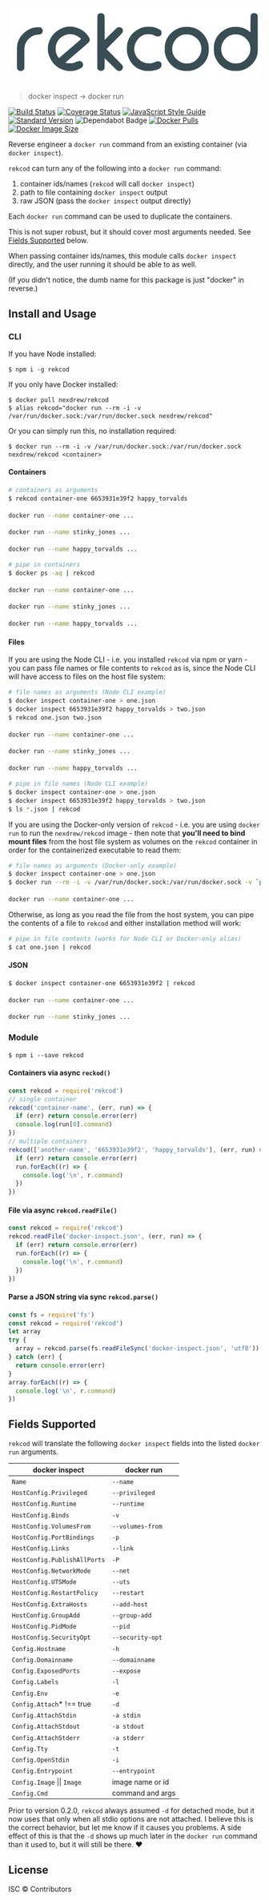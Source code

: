 # ![rekcod](https://raw.githubusercontent.com/nexdrew/rekcod/master/logo.png)

> docker inspect → docker run

[![Build Status](https://travis-ci.com/nexdrew/rekcod.svg?branch=master)](https://travis-ci.com/nexdrew/rekcod)
[![Coverage Status](https://coveralls.io/repos/github/nexdrew/rekcod/badge.svg?branch=master)](https://coveralls.io/github/nexdrew/rekcod?branch=master)
[![JavaScript Style Guide](https://badgen.net/badge/code%20style/standard/green)](https://standardjs.com)
[![Standard Version](https://img.shields.io/badge/release-standard%20version-brightgreen.svg)](https://github.com/conventional-changelog/standard-version)
![Dependabot Badge](https://badgen.net/dependabot/nexdrew/rekcod?icon=dependabot&label=dependabot)
[![Docker Pulls](https://badgen.net/docker/pulls/nexdrew/rekcod?icon=docker)](https://hub.docker.com/r/nexdrew/rekcod)
[![Docker Image Size](https://badgen.net/docker/size/nexdrew/rekcod?icon=docker)](https://hub.docker.com/r/nexdrew/rekcod)

Reverse engineer a `docker run` command from an existing container (via `docker inspect`).

`rekcod` can turn any of the following into a `docker run` command:

1. container ids/names (`rekcod` will call `docker inspect`)
2. path to file containing `docker inspect` output
3. raw JSON (pass the `docker inspect` output directly)

Each `docker run` command can be used to duplicate the containers.

This is not super robust, but it should cover most arguments needed. See [Fields Supported](#fields-supported) below.

When passing container ids/names, this module calls `docker inspect` directly, and the user running it should be able to as well.

(If you didn't notice, the dumb name for this package is just "docker" in reverse.)

## Install and Usage

### CLI

If you have Node installed:

```
$ npm i -g rekcod
```

If you only have Docker installed:

```
$ docker pull nexdrew/rekcod
$ alias rekcod="docker run --rm -i -v /var/run/docker.sock:/var/run/docker.sock nexdrew/rekcod"
```

Or you can simply run this, no installation required:

```
$ docker run --rm -i -v /var/run/docker.sock:/var/run/docker.sock nexdrew/rekcod <container>
```

#### Containers

```sh
# containers as arguments
$ rekcod container-one 6653931e39f2 happy_torvalds

docker run --name container-one ...

docker run --name stinky_jones ...

docker run --name happy_torvalds ...
```

```sh
# pipe in containers
$ docker ps -aq | rekcod

docker run --name container-one ...

docker run --name stinky_jones ...

docker run --name happy_torvalds ...
```

#### Files

If you are using the Node CLI - i.e. you installed `rekcod` via npm or yarn - you can pass file names or file contents to `rekcod` as is, since the Node CLI will have access to files on the host file system:

```sh
# file names as arguments (Node CLI example)
$ docker inspect container-one > one.json
$ docker inspect 6653931e39f2 happy_torvalds > two.json
$ rekcod one.json two.json

docker run --name container-one ...

docker run --name stinky_jones ...

docker run --name happy_torvalds ...
```

```sh
# pipe in file names (Node CLI example)
$ docker inspect container-one > one.json
$ docker inspect 6653931e39f2 happy_torvalds > two.json
$ ls *.json | rekcod
```

If you are using the Docker-only version of `rekcod` - i.e. you are using `docker run` to run the `nexdrew/rekcod` image - then note that **you'll need to bind mount files** from the host file system as volumes on the `rekcod` container in order for the containerized executable to read them:

```sh
# file names as arguments (Docker-only example)
$ docker inspect container-one > one.json
$ docker run --rm -i -v /var/run/docker.sock:/var/run/docker.sock -v `pwd`/one.json:/one.json nexdrew/rekcod /one.json

docker run --name container-one ...
```

Otherwise, as long as you read the file from the host system, you can pipe the contents of a file to `rekcod` and either installation method will work:

```sh
# pipe in file contents (works for Node CLI or Docker-only alias)
$ cat one.json | rekcod
```

#### JSON

```sh
$ docker inspect container-one 6653931e39f2 | rekcod

docker run --name container-one ...

docker run --name stinky_jones ...
```

### Module

```
$ npm i --save rekcod
```

#### Containers via async `reckod()`

```js
const rekcod = require('rekcod')
// single container
rekcod('container-name', (err, run) => {
  if (err) return console.error(err)
  console.log(run[0].command)
})
// multiple containers
rekcod(['another-name', '6653931e39f2', 'happy_torvalds'], (err, run) => {
  if (err) return console.error(err)
  run.forEach((r) => {
    console.log('\n', r.command)
  })
})
```

#### File via async `rekcod.readFile()`

```js
const rekcod = require('rekcod')
rekcod.readFile('docker-inspect.json', (err, run) => {
  if (err) return console.error(err)
  run.forEach((r) => {
    console.log('\n', r.command)
  })
})
```

#### Parse a JSON string via sync `rekcod.parse()`

```js
const fs = require('fs')
const rekcod = require('rekcod')
let array
try {
  array = rekcod.parse(fs.readFileSync('docker-inspect.json', 'utf8'))
} catch (err) {
  return console.error(err)
}
array.forEach((r) => {
  console.log('\n', r.command)
})
```

## Fields Supported

`rekcod` will translate the following `docker inspect` fields into the listed `docker run` arguments.

| docker inspect               | docker run       |
| ---------------------------- | ---------------- |
| `Name`                       | `--name`         |
| `HostConfig.Privileged`      | `--privileged`   |
| `HostConfig.Runtime`         | `--runtime`      |
| `HostConfig.Binds`           | `-v`             |
| `HostConfig.VolumesFrom`     | `--volumes-from` |
| `HostConfig.PortBindings`    | `-p`             |
| `HostConfig.Links`           | `--link`         |
| `HostConfig.PublishAllPorts` | `-P`             |
| `HostConfig.NetworkMode`     | `--net`          |
| `HostConfig.UTSMode`         | `--uts`          |
| `HostConfig.RestartPolicy`   | `--restart`      |
| `HostConfig.ExtraHosts`      | `--add-host`     |
| `HostConfig.GroupAdd`        | `--group-add`    |
| `HostConfig.PidMode`         | `--pid`          |
| `HostConfig.SecurityOpt`     | `--security-opt` |
| `Config.Hostname`            | `-h`             |
| `Config.Domainname`          | `--domainname`   |
| `Config.ExposedPorts`        | `--expose`       |
| `Config.Labels`              | `-l`             |
| `Config.Env`                 | `-e`             |
| `Config.Attach`* !== true    | `-d`             |
| `Config.AttachStdin`         | `-a stdin`       |
| `Config.AttachStdout`        | `-a stdout`      |
| `Config.AttachStderr`        | `-a stderr`      |
| `Config.Tty`                 | `-t`             |
| `Config.OpenStdin`           | `-i`             |
| `Config.Entrypoint`          | `--entrypoint`   |
| `Config.Image` &#124;&#124; `Image` | image name or id |
| `Config.Cmd`                 | command and args |

Prior to version 0.2.0, `rekcod` always assumed `-d` for detached mode, but it now uses that only when all stdio options are not attached. I believe this is the correct behavior, but let me know if it causes you problems. A side effect of this is that the `-d` shows up much later in the `docker run` command than it used to, but it will still be there. ❤

## License

ISC © Contributors
